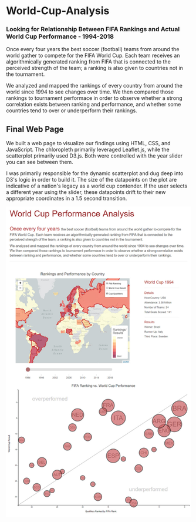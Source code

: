 # World-Cup-Analysis
### Looking for Relationship Between FIFA Rankings and Actual World Cup Performance - 1994-2018

Once every four years the best soccer (football) teams from around the world gather to compete for the FIFA 
World Cup. Each team receives an algorithmically generated ranking from FIFA that is connected to the perceived strength of the team; a ranking is
also given to countries not in the tournament.

We analyzed and mapped the rankings of every country from around the world since 1994 to see changes over time. We then compared those rankings to 
tournament performace in order to observe whether a strong correlation exists between ranking and performance, and whether some countries tend to over 
or underperform their rankings.

## Final Web Page
We built a web page to visualize our findings using HTML, CSS, and JavaScript. The chloropleth primarily leveraged Leaflet.js, while the scatterplot primarily used D3.js. Both were controlled with the year slider you can see between them.

I was primarily responsible for the dynamic scatterplot and dug deep into D3's logic in order to build it. The size of the datapoints on the plot are indicative of a nation's legacy as a world cup contender. If the user selects a different year using the slider, these datapoints drift to their new appropriate coordinates in a 1.5 second transition.

![full dashboard](images/full_dashboard.jpg)

